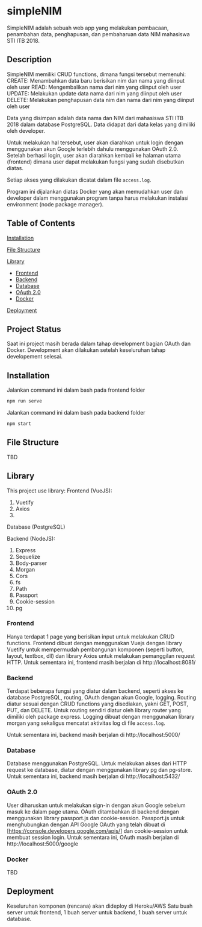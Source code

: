 # simpleNIM
SimpleNIM adalah sebuah web app yang melakukan pembacaan, penambahan data, penghapusan, dan pembaharuan data NIM mahasiswa STI ITB 2018. 

## Description
SimpleNIM memiliki CRUD functions, dimana fungsi tersebut memenuhi:
CREATE: Menambahkan data baru berisikan nim dan nama yang diinput oleh user
READ: Mengembalikan nama dari nim yang diinput oleh user
UPDATE: Melakukan update data nama dari nim yang diinput oleh user
DELETE: Melakukan penghapusan data nim dan nama dari nim yang diinput oleh user

Data yang disimpan adalah data nama dan NIM dari mahasiswa STI ITB 2018 dalam database PostgreSQL. Data didapat dari data kelas yang dimiliki oleh developer.

Untuk melakukan hal tersebut, user akan diarahkan untuk login dengan menggunakan akun Google terlebih dahulu menggunakan OAuth 2.0. Setelah berhasil login, user akan diarahkan kembali ke halaman utama (frontend) dimana user dapat melakukan fungsi yang sudah disebutkan diatas. 

Setiap akses yang dilakukan dicatat dalam file ```access.log```.

Program ini dijalankan diatas Docker yang akan memudahkan user dan developer dalam menggunakan program tanpa harus melakukan instalasi environment (node package manager).

## Table of Contents

[Installation](https://github.com/hollyyph/simpleNIM#installation)

[File Structure](https://github.com/hollyyph/simpleNIM#file-structure)

[Library](https://github.com/hollyyph/simpleNIM#library)

- [Frontend](https://github.com/hollyyph/simpleNIM#frontend)
- [Backend](https://github.com/hollyyph/simpleNIM#backend)
- [Database](https://github.com/hollyyph/simpleNIM#database)
- [OAuth 2.0](https://github.com/hollyyph/simpleNIM#oauth-20)
- [Docker](https://github.com/hollyyph/simpleNIM#docker)

[Deployment](https://github.com/hollyyph/simpleNIM#deployment)


## Project Status
Saat ini project masih berada dalam tahap development bagian OAuth dan Docker. Development akan dilakukan setelah keseluruhan tahap developement selesai.

## Installation
Jalankan command ini dalam bash pada frontend folder
```bash
npm run serve
```

Jalankan command ini dalam bash pada backend folder
```bash
npm start
```

## File Structure
TBD

## Library
This project use library:
Frontend (VueJS):
1. Vuetify
2. Axios
3. 

Database (PostgreSQL)

Backend (NodeJS):
1. Express
2. Sequelize
3. Body-parser
4. Morgan
5. Cors
6. fs
7. Path
8. Passport
9. Cookie-session
10. pg

### Frontend
Hanya terdapat 1 page yang berisikan input untuk melakukan CRUD functions.
Frontend dibuat dengan menggunakan Vuejs dengan library Vuetify untuk mempermudah pembangunan komponen (seperti button, layout, textbox, dll) dan library Axios untuk melakukan pemanggilan request HTTP.
Untuk sementara ini, frontend masih berjalan di http://localhost:8081/

### Backend
Terdapat beberapa fungsi yang diatur dalam backend, seperti akses ke database PostgreSQL, routing, OAuth dengan akun Google, logging. 
Routing diatur sesuai dengan CRUD functions yang disediakan, yakni GET, POST, PUT, dan DELETE. Untuk routing sendiri diatur oleh library router yang dimiliki oleh package express. 
Logging dibuat dengan menggunakan library morgan yang sekaligus mencatat aktivitas log di file ```access.log```.

Untuk sementara ini, backend masih berjalan di http://localhost:5000/

### Database
Database menggunakan PostgreSQL. Untuk melakukan akses dari HTTP request ke database, diatur dengan menggunakan library pg dan pg-store. 
Untuk sementara ini, backend masih berjalan di http://localhost:5432/

### OAuth 2.0
User diharuskan untuk melakukan sign-in dengan akun Google sebelum masuk ke dalam page utama. OAuth ditambahkan di backend dengan menggunakan library passport.js dan cookie-session. Passport.js untuk menghubungkan dengan API Google OAuth yang telah dibuat di [https://console.developers.google.com/apis/] dan cookie-session untuk membuat session login. 
Untuk sementara ini, OAuth masih berjalan di http://localhost:5000/google

### Docker
TBD

## Deployment
Keseluruhan komponen (rencana) akan dideploy di Heroku/AWS
Satu buah server untuk frontend, 1 buah server untuk backend, 1 buah server untuk database.
